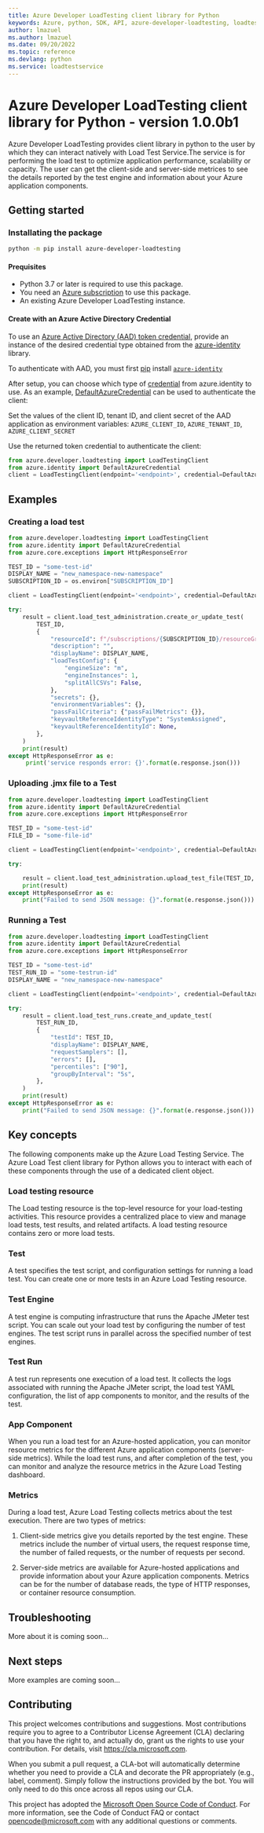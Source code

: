 ```yaml
---
title: Azure Developer LoadTesting client library for Python
keywords: Azure, python, SDK, API, azure-developer-loadtesting, loadtestservice
author: lmazuel
ms.author: lmazuel
ms.date: 09/20/2022
ms.topic: reference
ms.devlang: python
ms.service: loadtestservice
---
```


# Azure Developer LoadTesting client library for Python - version 1.0.0b1 

Azure Developer LoadTesting provides client library in python to the user by which they can interact natively with Load Test Service.The service is for performing the load test to optimize application performance, scalability or capacity. The user can get the client-side and server-side metrices to see the details reported by the test engine and information about your Azure application components.


## Getting started

### Installating the package

```bash
python -m pip install azure-developer-loadtesting
```

#### Prequisites

- Python 3.7 or later is required to use this package.
- You need an [Azure subscription][azure_sub] to use this package.
- An existing Azure Developer LoadTesting instance.
#### Create with an Azure Active Directory Credential
To use an [Azure Active Directory (AAD) token credential][authenticate_with_token],
provide an instance of the desired credential type obtained from the
[azure-identity][azure_identity_credentials] library.

To authenticate with AAD, you must first [pip][pip] install [`azure-identity`][azure_identity_pip]

After setup, you can choose which type of [credential][azure_identity_credentials] from azure.identity to use.
As an example, [DefaultAzureCredential][default_azure_credential] can be used to authenticate the client:

Set the values of the client ID, tenant ID, and client secret of the AAD application as environment variables:
`AZURE_CLIENT_ID`, `AZURE_TENANT_ID`, `AZURE_CLIENT_SECRET`

Use the returned token credential to authenticate the client:

```python
from azure.developer.loadtesting import LoadTestingClient
from azure.identity import DefaultAzureCredential
client = LoadTestingClient(endpoint='<endpoint>', credential=DefaultAzureCredential())
```

## Examples

### Creating a load test 
```python
from azure.developer.loadtesting import LoadTestingClient
from azure.identity import DefaultAzureCredential
from azure.core.exceptions import HttpResponseError

TEST_ID = "some-test-id"  
DISPLAY_NAME = "new_namespace-new-namespace"  
SUBSCRIPTION_ID = os.environ["SUBSCRIPTION_ID"]  

client = LoadTestingClient(endpoint='<endpoint>', credential=DefaultAzureCredential())

try:
    result = client.load_test_administration.create_or_update_test(
        TEST_ID,
        {
            "resourceId": f"/subscriptions/{SUBSCRIPTION_ID}/resourceGroups/yashika-rg/providers/Microsoft.LoadTestService/loadtests/loadtestsdk",
            "description": "",
            "displayName": DISPLAY_NAME,
            "loadTestConfig": {
                "engineSize": "m",
                "engineInstances": 1,
                "splitAllCSVs": False,
            },
            "secrets": {},
            "environmentVariables": {},
            "passFailCriteria": {"passFailMetrics": {}},
            "keyvaultReferenceIdentityType": "SystemAssigned",
            "keyvaultReferenceIdentityId": None,
        },
    )
    print(result)
except HttpResponseError as e:
     print('service responds error: {}'.format(e.response.json()))

```

### Uploading .jmx file to a Test
```python
from azure.developer.loadtesting import LoadTestingClient
from azure.identity import DefaultAzureCredential
from azure.core.exceptions import HttpResponseError

TEST_ID = "some-test-id"  
FILE_ID = "some-file-id"  

client = LoadTestingClient(endpoint='<endpoint>', credential=DefaultAzureCredential())

try:

    result = client.load_test_administration.upload_test_file(TEST_ID, FILE_ID, open("sample.jmx", "rb"))
    print(result)
except HttpResponseError as e:
    print("Failed to send JSON message: {}".format(e.response.json()))
```

### Running a Test
```python
from azure.developer.loadtesting import LoadTestingClient
from azure.identity import DefaultAzureCredential
from azure.core.exceptions import HttpResponseError

TEST_ID = "some-test-id"  
TEST_RUN_ID = "some-testrun-id" 
DISPLAY_NAME = "new_namespace-new-namespace"  

client = LoadTestingClient(endpoint='<endpoint>', credential=DefaultAzureCredential())

try:
    result = client.load_test_runs.create_and_update_test(
        TEST_RUN_ID,
        {
            "testId": TEST_ID,
            "displayName": DISPLAY_NAME,
            "requestSamplers": [],
            "errors": [],
            "percentiles": ["90"],
            "groupByInterval": "5s",
        },
    )
    print(result)
except HttpResponseError as e:
    print("Failed to send JSON message: {}".format(e.response.json()))
```
## Key concepts
The following components make up the Azure Load Testing Service. The Azure Load Test client library for Python allows you to interact with each of these components through the use of a dedicated client object.

### Load testing resource
The Load testing resource is the top-level resource for your load-testing activities. This resource provides a centralized place to view and manage load tests, test results, and related artifacts. A load testing resource contains zero or more load tests.

### Test
A test specifies the test script, and configuration settings for running a load test. You can create one or more tests in an Azure Load Testing resource.

### Test Engine
A test engine is computing infrastructure that runs the Apache JMeter test script. You can scale out your load test by configuring the number of test engines. The test script runs in parallel across the specified number of test engines.

### Test Run
A test run represents one execution of a load test. It collects the logs associated with running the Apache JMeter script, the load test YAML configuration, the list of app components to monitor, and the results of the test.

### App Component
When you run a load test for an Azure-hosted application, you can monitor resource metrics for the different Azure application components (server-side metrics). While the load test runs, and after completion of the test, you can monitor and analyze the resource metrics in the Azure Load Testing dashboard.

### Metrics
During a load test, Azure Load Testing collects metrics about the test execution. There are two types of metrics:

1. Client-side metrics give you details reported by the test engine. These metrics include the number of virtual users, the request response time, the number of failed requests, or the number of requests per second. 

2. Server-side metrics are available for Azure-hosted applications and provide information about your Azure application components. Metrics can be for the number of database reads, the type of HTTP responses, or container resource consumption.

## Troubleshooting
More about it is coming soon...

## Next steps

More examples are coming soon...

## Contributing

This project welcomes contributions and suggestions. Most contributions require
you to agree to a Contributor License Agreement (CLA) declaring that you have
the right to, and actually do, grant us the rights to use your contribution.
For details, visit https://cla.microsoft.com.

When you submit a pull request, a CLA-bot will automatically determine whether
you need to provide a CLA and decorate the PR appropriately (e.g., label,
comment). Simply follow the instructions provided by the bot. You will only
need to do this once across all repos using our CLA.

This project has adopted the
[Microsoft Open Source Code of Conduct][code_of_conduct]. For more information,
see the Code of Conduct FAQ or contact opencode@microsoft.com with any
additional questions or comments.

<!-- LINKS -->
[code_of_conduct]: https://opensource.microsoft.com/codeofconduct/
[authenticate_with_token]: /azure/cognitive-services/authentication?tabs=powershell#authenticate-with-an-authentication-token
[azure_identity_credentials]: https://github.com/Azure/azure-sdk-for-python/tree/main/sdk/identity/azure-identity#credentials
[azure_identity_pip]: https://pypi.org/project/azure-identity/
[default_azure_credential]: https://github.com/Azure/azure-sdk-for-python/tree/main/sdk/identity/azure-identity#defaultazurecredential
[pip]: https://pypi.org/project/pip/
[azure_sub]: https://azure.microsoft.com/free/

